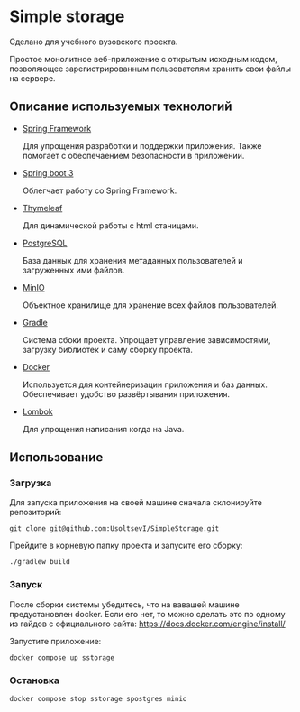 # Simple storage

Сделано для учебного вузовского проекта.

Простое монолитное веб-приложение с открытым исходным кодом,
позволяющее зарегистрированным
пользователям хранить свои файлы на сервере.

## Описание используемых технологий

- [Spring Framework](https://spring.io/)

  Для упрощения разработки и поддержки приложения.
  Также помогает с обеспечаением безопасности в приложении.

- [Spring boot 3](https://spring.io/projects/spring-boot)

  Облегчает работу со Spring Framework.

- [Thymeleaf](https://www.thymeleaf.org/)

  Для динамической работы с html станицами.

- [PostgreSQL](https://www.postgresql.org/)
    
  База данных для хранения метаданных пользователей
  и загруженных ими файлов.

- [MinIO](https://min.io/)

  Объектное хранилище для хранение всех 
  файлов пользователей.

- [Gradle](https://gradle.org/)

  Система сбоки проекта. Упрощает управление 
  зависимостями, загрузку библиотек и саму сборку проекта.

- [Docker](https://www.docker.com/)

  Используется для контейнеризации приложения 
  и баз данных. Обеспечивает удобство развёртывания
  приложения.

- [Lombok](https://projectlombok.org/)

  Для упрощения написания когда на Java.


## Использование

### Загрузка
Для запуска приложения на своей
машине сначала склонируйте репозиторий:
```shell
git clone git@github.com:UsoltsevI/SimpleStorage.git
```

Прейдите в корневую папку проекта и запусите его
сборку:
```shell
./gradlew build
```

### Запуск

После сборки системы убедитесь, что на вавашей
машине предустановлен docker. Если его нет, то 
можно сделать это по одному из гайдов с официального сайта: 
https://docs.docker.com/engine/install/

Запустите приложение:
```shell
docker compose up sstorage
```

### Остановка
```shell
docker compose stop sstorage spostgres minio
```
